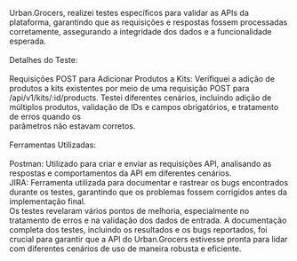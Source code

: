 <p align="left">Urban.Grocers, realizei testes específicos para validar as APIs da plataforma, garantindo que as requisições e respostas fossem processadas corretamente, assegurando a integridade dos dados e a funcionalidade esperada.<br><br>Detalhes do Teste:<br><br>Requisições POST para Adicionar Produtos a Kits: Verifiquei a adição de produtos a kits existentes por meio de uma requisição POST para /api/v1/kits/:id/products. Testei diferentes cenários, incluindo adição de múltiplos produtos, validação de IDs e campos obrigatórios, e tratamento de erros quando os<br>parâmetros não estavam corretos.<br><br>Ferramentas Utilizadas:<br><br>Postman: Utilizado para criar e enviar as requisições API, analisando as respostas e comportamentos da API em diferentes cenários.<br>JIRA: Ferramenta utilizada para documentar e rastrear os bugs encontrados durante os testes, garantindo que os problemas fossem corrigidos antes da implementação final.<br>Os testes revelaram vários pontos de melhoria, especialmente no tratamento de erros e na validação dos dados de entrada. A documentação completa dos testes, incluindo os resultados e os bugs reportados, foi crucial para garantir que a API do Urban.Grocers estivesse pronta para lidar com diferentes cenários de uso de maneira robusta e eficiente.</p>

###
